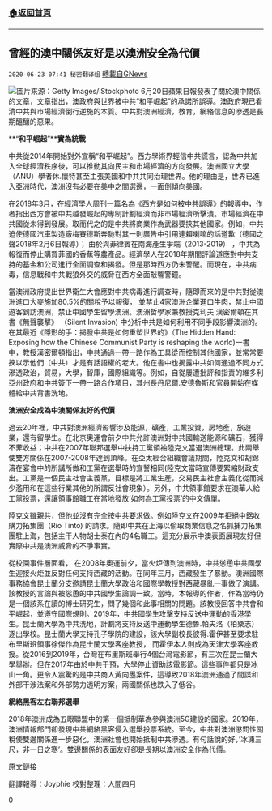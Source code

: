 ###  [:house:返回首頁](https://github.com/ourhimalayas/txt)
---

## 曾經的澳中關係友好是以澳洲安全為代價
`2020-06-23 07:41 秘密翻译组` [轉載自GNews](https://gnews.org/zh-hant/243122/)

![](https://s3.amazonaws.com/gnews-media-offload/wp-content/uploads/2020/06/23073420/Picture-1-102.png)圖片來源：Getty Images/iStockphoto
6月20日蘋果日報發表了關於澳中關係的文章，文章指出，澳政府與世界被中共“和平崛起”的承諾所誤導。澳政府現已看清中共與市場經濟倒行逆施的本質。中共對澳洲經濟，教育，網絡信息的滲透是長期醞釀的惡果。

**“****和平崛起****”****實為統戰**

中共從2014年開始對外宣稱“和平崛起”。西方學術界輕信中共謊言，認為中共加入全球經濟秩序後，可以推動其向民主和市場經濟的方向發展。澳洲國立大學（ANU）學者休.懷特甚至主張美國和中共共同治理世界。他的理由是，世界已進入亞洲時代，澳洲沒有必要在美中之間選邊，一面倒傾向美國。

在2018年3月，在經濟學人周刊一篇名為《西方是如何被中共誤導》的報導中，作者指出西方會被中共越發崛起的專制計劃經濟而非市場經濟所擊潰。市場經濟在中共國從未得到發展。取而代之的是中共將商業作為武器要挾其他國家。例如，中共迫使德國汽車製造廠梅賽德斯奔馳對其一則廣告中引用達賴喇嘛的話道歉（德國之聲2018年2月6日報導）； 由於與菲律賓在南海產生爭端（2013-2019） ，中共為報復而停止購買菲國的香蕉等農產品。經濟學人在2018年期間評論道應對中共支持的基金和公司進行全面調查和揭發。但是那時西方仍未警醒。而現在，中共病毒，信息戰和中共戰狼外交的威脅在西方全面敲響警鐘。

當澳洲政府提出世界衛生大會應對中共病毒進行調查時，隨即而來的是中共對從澳洲進口大麥施加80.5%的關稅予以報復， 並禁止4家澳洲企業進口牛肉，禁止中國遊客到訪澳洲，禁止中國學生留學澳洲。澳洲哲學家兼教授克利夫.漢密爾頓在其書《無聲襲擊》 （Silent Invasion) 中分析中共是如何利用不同手段影響澳洲的。在其最近《隱形的手：揭發中共是如何重塑世界的》（The Hidden Hand: Exposing how the Chinese Communist Party is reshaping the world)一書中，教授漢密爾頓指出，中共通過一帶一路作為工具從而控制其他國家，並常常要挾以示他們（中共）才是有話語權的老大。他在書中也揭露中共如何通過不同方式滲透政治，貿易，大學，智庫，國際組織等。例如，自從屢遭批評和指責的維多利亞州政府和中共簽下一帶一路合作項目，其州長丹尼爾.安德魯斯和官員開始在媒體給中共背書洗地。

**澳洲安全成為中澳關係友好的代價**

過去20年裡，中共對澳洲經濟影響涉及能源，礦產，工業投資，房地產，旅遊業，還有留學生。在北京奧運會前夕中共允許澳洲對中共國輸送能源和礦石，獲得不菲收益；中共在2007年聯邦選舉中扶持工黨領袖陸克文當選澳洲總理。此兩舉使雙方關係在2007-2008年達到頂峰。在亞太經合組織會議期間，陸克文和胡錦濤在宴會中的所講所做和工黨在選舉時的宣誓相同(陸克文當時宣傳要緊縮財政支出。工黨是一個民主社會主義黨，目標是將工業生產，交易民主社會主義化從而減少濫用和在這些行業其他的所謂反社會現象）。另外，中共領事館要求在澳華人給工黨投票，還讓領事館職工在當地發放’如何為工黨投票’的中文傳單。

陸克文雖親共，但他並沒有完全按中共要求做。例如陸克文在2009年拒絕中鋁收購力拓集團（Rio Tinto) 的請求。隨即中共在上海以偷取商業信息之名抓捕力拓集團駐上海，包括主干人物胡士泰在內的4名職工。這充分展示中澳表面展現友好但實際中共是澳洲威脅的不爭事實。

從校園事件層面看， 在2008年奧運前夕，當火炬傳到澳洲時，中共慫恿中共國學生迎接火炬並反對任何支持西藏的活動。在同年三月，西藏發生了暴動。澳洲國際事務協會昆士蘭分支邀請昆士蘭大學政治和國際學教授對西藏暴亂一事做了演講。該教授的言論與被慫恿的中共國學生論調一致。當時，本報導的作者，作為當時仍是一個該系在讀的博士研究生，問了幾個和此事相關的問題。該教授回答中共會和平崛起，並遵守國際規則。2019年，中共國學生攻擊支持反送中運動的香港學生。昆士蘭大學為中共洗地，計劃將支持反送中運動學生德魯.帕夫洛（柏樂志）逐出學校。昆士蘭大學支持孔子學院的建設，該大學副校長彼得.霍伊甚至要求駐布里斯班領事徐傑作為昆士蘭大學客座教授， 而霍伊本人則成為天津大學客座教授。從2016到2019年，台灣在布里斯班舉行4個台灣電影節，有三次在昆士蘭大學舉辦。但在2017年由於中共干預，大學停止資助該電影節。這些事件都只是冰山一角。更令人震驚的是中共商人黃向墨案件，這導致2018年澳洲通過了間​​諜和外部干涉法案和外部勢力透明方案，兩國關係也跌入了低谷。

**網絡黑客左右聯邦選舉**

2018年澳洲成為五眼聯盟中的第一個抵制華為參與澳洲5G建設的國家。2019年，澳洲情報部門卻發現中共網絡黑客侵入選舉投票系統。至今，中共對澳洲懲罰性關稅使雙邊關係進一步惡化，澳洲社會也開始抵制中共滲透。有句話說的好，’冰凍三尺，非一日之寒’。雙邊關係的表面友好卻是長期以澳洲安全作為代價。

[原文鏈接](https://hk.appledaily.com/us/20200620/UHJ4B2DLTSZKLMAGUUNNB4KGEY/)

翻譯報導：Joyphie
校對整理：人間四月

0
